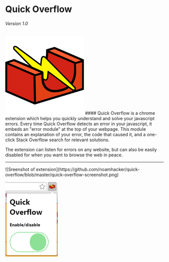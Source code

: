 # Quick Overflow
###### Version 1.0
<img src="https://github.com/noamhacker/quick-overflow/blob/master/logo%202.png" width="250">
#### Quick Overflow is a chrome extension which helps you quickly understand and solve your javascript errors. 
Every time Quick Overflow detects an error in your javascript, it embeds an "error module" at the top of your webpage. 
This module contains an explanation of your error, the code that caused it, and a one-click Stack Overflow search for relevant solutions.

The extension can listen for errors on any website, but can also be easily disabled for when you want to browse the web in peace.

<hr>
![Sreenshot of extension](https://github.com/noamhacker/quick-overflow/blob/master/quick-overflow-screenshot.png)

![Extension popup](https://github.com/noamhacker/quick-overflow/blob/master/quick-overflow-screenshot-2.png)
